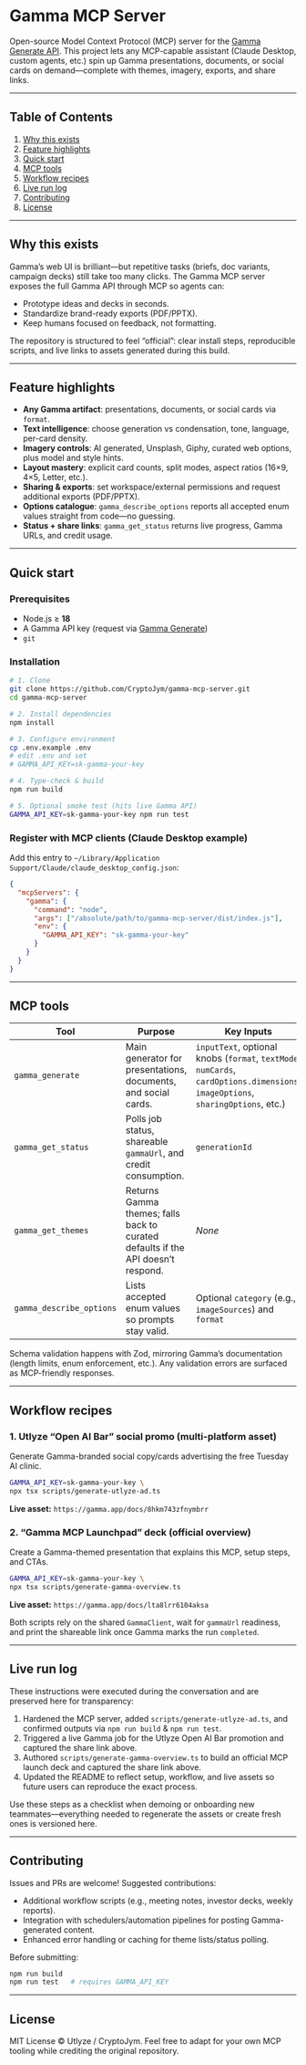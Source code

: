 # Gamma MCP Server

Open-source Model Context Protocol (MCP) server for the [Gamma Generate API](https://developers.gamma.app). This project lets any MCP-capable assistant (Claude Desktop, custom agents, etc.) spin up Gamma presentations, documents, or social cards on demand—complete with themes, imagery, exports, and share links.

---

## Table of Contents
1. [Why this exists](#why-this-exists)
2. [Feature highlights](#feature-highlights)
3. [Quick start](#quick-start)
4. [MCP tools](#mcp-tools)
5. [Workflow recipes](#workflow-recipes)
6. [Live run log](#live-run-log)
7. [Contributing](#contributing)
8. [License](#license)

---

## Why this exists
Gamma’s web UI is brilliant—but repetitive tasks (briefs, doc variants, campaign decks) still take too many clicks. The Gamma MCP server exposes the full Gamma API through MCP so agents can:
- Prototype ideas and decks in seconds.
- Standardize brand-ready exports (PDF/PPTX).
- Keep humans focused on feedback, not formatting.

The repository is structured to feel “official”: clear install steps, reproducible scripts, and live links to assets generated during this build.

---

## Feature highlights
- **Any Gamma artifact**: presentations, documents, or social cards via `format`.
- **Text intelligence**: choose generation vs condensation, tone, language, per-card density.
- **Imagery controls**: AI generated, Unsplash, Giphy, curated web options, plus model and style hints.
- **Layout mastery**: explicit card counts, split modes, aspect ratios (16×9, 4×5, Letter, etc.).
- **Sharing & exports**: set workspace/external permissions and request additional exports (PDF/PPTX).
- **Options catalogue**: `gamma_describe_options` reports all accepted enum values straight from code—no guessing.
- **Status + share links**: `gamma_get_status` returns live progress, Gamma URLs, and credit usage.

---

## Quick start
### Prerequisites
- Node.js ≥ **18**
- A Gamma API key (request via [Gamma Generate](https://developers.gamma.app))
- `git`

### Installation
```bash
# 1. Clone
git clone https://github.com/CryptoJym/gamma-mcp-server.git
cd gamma-mcp-server

# 2. Install dependencies
npm install

# 3. Configure environment
cp .env.example .env
# edit .env and set
# GAMMA_API_KEY=sk-gamma-your-key

# 4. Type-check & build
npm run build

# 5. Optional smoke test (hits live Gamma API)
GAMMA_API_KEY=sk-gamma-your-key npm run test
```

### Register with MCP clients (Claude Desktop example)
Add this entry to `~/Library/Application Support/Claude/claude_desktop_config.json`:
```json
{
  "mcpServers": {
    "gamma": {
      "command": "node",
      "args": ["/absolute/path/to/gamma-mcp-server/dist/index.js"],
      "env": {
        "GAMMA_API_KEY": "sk-gamma-your-key"
      }
    }
  }
}
```

---

## MCP tools
| Tool | Purpose | Key Inputs |
| ---- | ------- | ---------- |
| `gamma_generate` | Main generator for presentations, documents, and social cards. | `inputText`, optional knobs (`format`, `textMode`, `numCards`, `cardOptions.dimensions`, `imageOptions`, `sharingOptions`, etc.) |
| `gamma_get_status` | Polls job status, shareable `gammaUrl`, and credit consumption. | `generationId` |
| `gamma_get_themes` | Returns Gamma themes; falls back to curated defaults if the API doesn’t respond. | _None_ |
| `gamma_describe_options` | Lists accepted enum values so prompts stay valid. | Optional `category` (e.g., `imageSources`) and `format` |

Schema validation happens with Zod, mirroring Gamma’s documentation (length limits, enum enforcement, etc.). Any validation errors are surfaced as MCP-friendly responses.

---

## Workflow recipes
### 1. Utlyze “Open AI Bar” social promo (multi-platform asset)
Generate Gamma-branded social copy/cards advertising the free Tuesday AI clinic.
```bash
GAMMA_API_KEY=sk-gamma-your-key \
npx tsx scripts/generate-utlyze-ad.ts
```
**Live asset:** `https://gamma.app/docs/8hkm743zfnymbrr`

### 2. “Gamma MCP Launchpad” deck (official overview)
Create a Gamma-themed presentation that explains this MCP, setup steps, and CTAs.
```bash
GAMMA_API_KEY=sk-gamma-your-key \
npx tsx scripts/generate-gamma-overview.ts
```
**Live asset:** `https://gamma.app/docs/lta8lrr6104aksa`

Both scripts rely on the shared `GammaClient`, wait for `gammaUrl` readiness, and print the shareable link once Gamma marks the run `completed`.

---

## Live run log
These instructions were executed during the conversation and are preserved here for transparency:
1. Hardened the MCP server, added `scripts/generate-utlyze-ad.ts`, and confirmed outputs via `npm run build` & `npm run test`.
2. Triggered a live Gamma job for the Utlyze Open AI Bar promotion and captured the share link above.
3. Authored `scripts/generate-gamma-overview.ts` to build an official MCP launch deck and captured the share link above.
4. Updated the README to reflect setup, workflow, and live assets so future users can reproduce the exact process.

Use these steps as a checklist when demoing or onboarding new teammates—everything needed to regenerate the assets or create fresh ones is versioned here.

---

## Contributing
Issues and PRs are welcome! Suggested contributions:
- Additional workflow scripts (e.g., meeting notes, investor decks, weekly reports).
- Integration with schedulers/automation pipelines for posting Gamma-generated content.
- Enhanced error handling or caching for theme lists/status polling.

Before submitting:
```bash
npm run build
npm run test   # requires GAMMA_API_KEY
```

---

## License
MIT License © Utlyze / CryptoJym. Feel free to adapt for your own MCP tooling while crediting the original repository.
